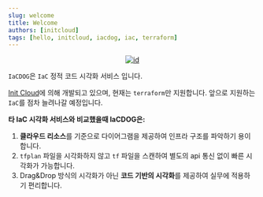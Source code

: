 ```yaml
---
slug: welcome
title: Welcome
authors: [initcloud]
tags: [hello, initcloud, iacdog, iac, terraform]
---
```


<p align="center">
  <a
    href="https://www.initcloud.io/iacdog/visualizer"
    target="_blank"
    rel="noreferrer noopener"
    alt="logo"
  >
    <img src="/img/logo.png" alt="id" style={{ width: 200 }} />
  </a>
</p>

`IaCDOG`은 `IaC` 정적 코드 시각화 서비스 입니다.

[Init Cloud](https://github.com/InitCloud-co)에 의해 개발되고 있으며, 현재는 `terraform`만 지원합니다. 앞으로 지원하는 `IaC`를 점차 늘려나갈 예정입니다.

**타 IaC 시각화 서비스와 비교했을때 IaCDOG은:**

1. **클라우드 리소스**를 기준으로 다이어그램을 제공하여 인프라 구조를 파악하기 용이합니다.
2. `tfplan` 파일을 시각화하지 않고 `tf` 파일을 스캔하여 별도의 api 통신 없이 빠른 시각화가 가능합니다.
3. Drag&Drop 방식의 시각화가 아닌 **코드 기반의 시각화**를 제공하여 실무에 적용하기 편리합니다.
